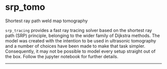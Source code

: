 srp_tomo
==============================

Shortest ray path weld map tomography

`srp_tracing` provides a fast ray tracing solver based on the shortest ray path (SRP) principle, belonging to the wider family of Dijkstra methods. The model was created with the intention to be used in ultrasonic tomography and a number of choices have been made to make that task simpler. Consequently, it may not be possible to model every setup straight out of the box.
Follow the jupyter notebook for further details.

--------
